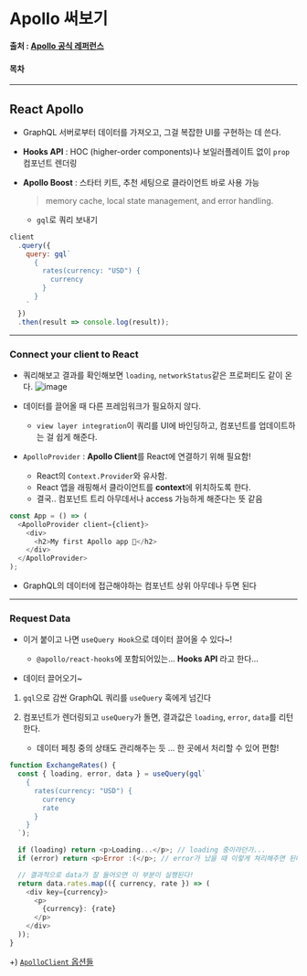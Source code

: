 # Apollo 써보기

 **출처 : [Apollo 공식 레퍼런스](https://www.apollographql.com/docs/react/)**

#### 목차



___

## React Apollo

- GraphQL 서버로부터 데이터를 가져오고, 그걸 복잡한 UI를 구현하는 데 쓴다.
- **Hooks API** : HOC (higher-order components)나 보일러플레이트 없이 `prop` 컴포넌트 렌더링

- **Apollo Boost** : 스타터 키트, 추천 세팅으로 클라이언트 바로 사용 가능
  > memory cache, local state management, and error handling.

  - `gql`로 쿼리 보내기

```javascript
client
  .query({
    query: gql`
      {
        rates(currency: "USD") {
          currency
        }
      }
    `
  })
  .then(result => console.log(result));
```

___

### Connect your client to React

- 쿼리해보고 결과를 확인해보면 `loading`, `networkStatus`같은 프로퍼티도 같이 온다.
![image](https://media.oss.navercorp.com/user/13702/files/b17bcc80-ce8a-11e9-90f5-18c6df6ee231)

- 데이터를 끌어올 때 다른 프레임워크가 필요하지 않다.
  - `view layer integration`이 쿼리를 UI에 바인딩하고, 컴포넌트를 업데이트하는 걸 쉽게 해준다.

- `ApolloProvider` : **Apollo Client**를 React에 연결하기 위해 필요함!
  - React의 `Context.Provider`와 유사함.
  - React 앱을 래핑해서 클라이언트를 **context**에 위치하도록 한다.
  - 결국.. 컴포넌트 트리 아무데서나 access 가능하게 해준다는 뜻 같음

```javascript
const App = () => (
  <ApolloProvider client={client}>
    <div>
      <h2>My first Apollo app 🚀</h2>
    </div>
  </ApolloProvider>
);
```
- GraphQL의 데이터에 접근해야하는 컴포넌트 상위 아무데나 두면 된다

___

### Request Data

- 이거 붙이고 나면 `useQuery Hook`으로 데이터 끌어올 수 있다~!
  - `@apollo/react-hooks`에 포함되어있는... **Hooks API** 라고 한다...

- 데이터 끌어오기~
1. `gql`으로 감싼 GraphQL 쿼리를 `useQuery` 훅에게 넘긴다
2. 컴포넌트가 렌더링되고 `useQuery`가 돌면, 결과값은 `loading`, `error`, `data`를 리턴한다.

    - 데이터 페칭 중의 상태도 관리해주는 듯 ... 한 곳에서 처리할 수 있어 편함!

```javascript
function ExchangeRates() {
  const { loading, error, data } = useQuery(gql`
    {
      rates(currency: "USD") {
        currency
        rate
      }
    }
  `);

  if (loading) return <p>Loading...</p>; // loading 중이라던가...
  if (error) return <p>Error :(</p>; // error가 났을 때 이렇게 쳐리해주면 된다.

  // 결과적으로 data가 잘 들어오면 이 부분이 실행된다!
  return data.rates.map(({ currency, rate }) => (
    <div key={currency}>
      <p>
        {currency}: {rate}
      </p>
    </div>
  ));
}
```

+) [`ApolloClient` 옵션들](https://www.apollographql.com/docs/react/essentials/get-started/#configuration-options)